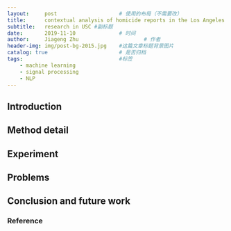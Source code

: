 ```yaml
---
layout:     post   				    # 使用的布局（不需要改）
title:      contextual analysis of homicide reports in the Los Angeles Times			# 标题 
subtitle:   research in USC #副标题
date:       2019-11-10 				# 时间
author:     Jiageng Zhu						# 作者
header-img: img/post-bg-2015.jpg 	#这篇文章标题背景图片
catalog: true 						# 是否归档
tags:								#标签
    - machine learning
    - signal processing
    - NLP
---
```


## Introduction



## Method detail



## Experiment



## Problems 





## Conclusion and future work





### Reference
